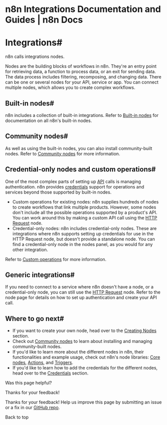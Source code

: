 # n8n Integrations Documentation and Guides | n8n Docs

[ ](https://github.com/n8n-io/n8n-docs/edit/main/docs/integrations/index.md "Edit this page")

# Integrations#

n8n calls integrations nodes.

Nodes are the building blocks of workflows in n8n. They're an entry point for retrieving data, a function to process data, or an exit for sending data. The data process includes filtering, recomposing, and changing data. There can be one or several nodes for your API, service or app. You can connect multiple nodes, which allows you to create complex workflows.

## Built-in nodes#

n8n includes a collection of built-in integrations. Refer to [Built-in nodes](builtin/node-types/) for documentation on all n8n's built-in nodes.

## Community nodes#

As well as using the built-in nodes, you can also install community-built nodes. Refer to [Community nodes](community-nodes/installation/) for more information.

## Credential-only nodes and custom operations#

One of the most complex parts of setting up [API](../glossary/#api) calls is managing authentication. n8n provides [credentials](../glossary/#credential-n8n) support for operations and services beyond those supported by built-in nodes.

  * Custom operations for existing nodes: n8n supplies hundreds of nodes to create workflows that link multiple products. However, some nodes don't include all the possible operations supported by a product's API. You can work around this by making a custom API call using the [HTTP Request](builtin/core-nodes/n8n-nodes-base.httprequest/) node.
  * Credential-only nodes: n8n includes credential-only nodes. These are integrations where n8n supports setting up credentials for use in the HTTP Request node, but doesn't provide a standalone node. You can find a credential-only node in the nodes panel, as you would for any other integration.

Refer to [Custom operations](custom-operations/) for more information.

## Generic integrations#

If you need to connect to a service where n8n doesn't have a node, or a credential-only node, you can still use the [HTTP Request](builtin/core-nodes/n8n-nodes-base.httprequest/) node. Refer to the node page for details on how to set up authentication and create your API call.

## Where to go next#

  * If you want to create your own node, head over to the [Creating Nodes](creating-nodes/overview/) section.
  * Check out [Community nodes](community-nodes/usage/) to learn about installing and managing community-built nodes.
  * If you'd like to learn more about the different nodes in n8n, their functionalities and example usage, check out n8n's node libraries: [Core nodes](builtin/core-nodes/), [Actions](builtin/app-nodes/), and [Triggers](builtin/trigger-nodes/).
  * If you'd like to learn how to add the credentials for the different nodes, head over to the [Credentials](builtin/credentials/) section.

Was this page helpful? 

Thanks for your feedback! 

Thanks for your feedback! Help us improve this page by submitting an issue or a fix in our [GitHub repo](https://github.com/n8n-io/n8n-docs). 

Back to top